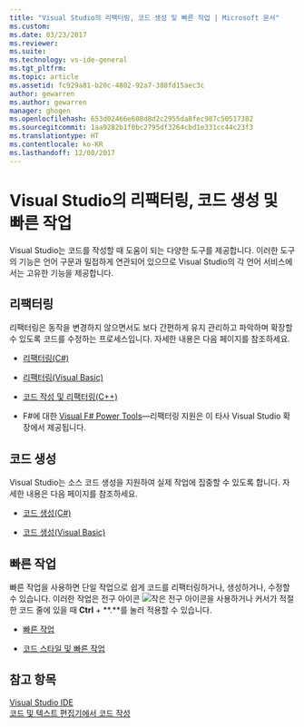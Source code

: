 ```yaml
---
title: "Visual Studio의 리팩터링, 코드 생성 및 빠른 작업 | Microsoft 문서"
ms.custom: 
ms.date: 03/23/2017
ms.reviewer: 
ms.suite: 
ms.technology: vs-ide-general
ms.tgt_pltfrm: 
ms.topic: article
ms.assetid: fc929a81-b20c-4802-92a7-388fd15aec3c
author: gewarren
ms.author: gewarren
manager: ghogen
ms.openlocfilehash: 653d02466e608d8d2c2955da8fec987c50517382
ms.sourcegitcommit: 1aa9282b1f0bc2795df3264cbd1e331cc44c23f3
ms.translationtype: HT
ms.contentlocale: ko-KR
ms.lasthandoff: 12/08/2017
---
```

# <a name="refactoring-code-generation-and-quick-actions-in-visual-studio"></a>Visual Studio의 리팩터링, 코드 생성 및 빠른 작업

Visual Studio는 코드를 작성할 때 도움이 되는 다양한 도구를 제공합니다.  이러한 도구의 기능은 언어 구문과 밀접하게 연관되어 있으므로 Visual Studio의 각 언어 서비스에서는 고유한 기능을 제공합니다.

## <a name="refactoring"></a>리팩터링

리팩터링은 동작을 변경하지 않으면서도 보다 간편하게 유지 관리하고 파악하며 확장할 수 있도록 코드를 수정하는 프로세스입니다.  자세한 내용은 다음 페이지를 참조하세요.

* [리팩터링(C#)](../csharp-ide/refactoring-csharp.md)

* [리팩터링(Visual Basic)](../vb-ide/refactoring-vb.md)

* [코드 작성 및 리팩터링(C++)](/cpp/ide/writing-and-refactoring-code-cpp)

* F#에 대한 [Visual F# Power Tools](https://marketplace.visualstudio.com/items?itemName=FSharpSoftwareFoundation.VisualFPowerTools)&mdash;리팩터링 지원은 이 타사 Visual Studio 확장에서 제공됩니다.

## <a name="code-generation"></a>코드 생성

Visual Studio는 소스 코드 생성을 지원하여 실제 작업에 집중할 수 있도록 합니다. 자세한 내용은 다음 페이지를 참조하세요.

* [코드 생성(C#)](../csharp-ide/code-generation-csharp.md)

* [코드 생성(Visual Basic)](../vb-ide/code-generation-vb.md)

## <a name="quick-actions"></a>빠른 작업

빠른 작업을 사용하면 단일 작업으로 쉽게 코드를 리팩터링하거나, 생성하거나, 수정할 수 있습니다. 이러한 작업은 전구 아이콘 ![작은 전구 아이콘](media/vs2015_lightbulbsmall.png "VS2017_LightBulbSmall")을 사용하거나 커서가 적절한 코드 줄에 있을 때 **Ctrl** + **.**를 눌러 적용할 수 있습니다.

* [빠른 작업](quick-actions.md)

* [코드 스타일 및 빠른 작업](code-styles-and-quick-actions.md)

## <a name="see-also"></a>참고 항목

[Visual Studio IDE](../ide/visual-studio-ide.md)  
[코드 및 텍스트 편집기에서 코드 작성](../ide/writing-code-in-the-code-and-text-editor.md)